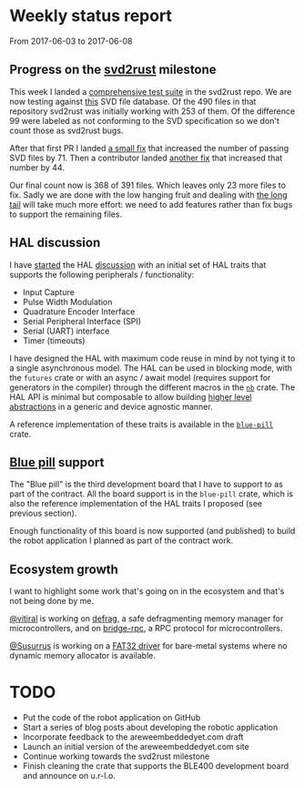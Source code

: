 # Weekly status report

From 2017-06-03 to 2017-06-08

## Progress on the [svd2rust] milestone

[svd2rust]: https://github.com/japaric/svd2rust

This week I landed a [comprehensive test suite] in the svd2rust repo. We are now
testing against [this] SVD file database. Of the 490 files in that repository
svd2rust was initially working with 253 of them. Of the difference 99 were
labeled as not conforming to the SVD specification so we don't count those as
svd2rust bugs.

[comprehensive test suite]: https://github.com/japaric/svd2rust/pull/104
[this]: https://github.com/posborne/cmsis-svd/tree/python-0.4/data

After that first PR I landed [a small fix] that increased the number of passing
SVD files by 71. Then a contributor landed [another fix] that increased that
number by 44.

[a small fix]: https://github.com/japaric/svd2rust/pull/106
[another fix]: https://github.com/japaric/svd2rust/pull/109

Our final count now is 368 of 391 files. Which leaves only 23 more files to fix.
Sadly we are done with the low hanging fruit and dealing with [the long tail]
will take much more effort: we need to add features rather than fix bugs to
support the remaining files.

[the long tail]: https://github.com/japaric/svd2rust/issues?q=is:open+is:issue+milestone:cmsis-svd

## HAL discussion

I have [started] the HAL [discussion] with an initial set of HAL traits that
supports the following peripherals / functionality:

[started]: https://users.rust-lang.org/t/rust-for-embedded-development-where-we-are-and-whats-missing/10861/87
[discussion]: https://github.com/japaric/cortex-m-hal/issues

- Input Capture
- Pulse Width Modulation
- Quadrature Encoder Interface
- Serial Peripheral Interface (SPI)
- Serial (UART) interface
- Timer (timeouts)

I have designed the HAL with maximum code reuse in mind by not tying it to a
single asynchronous model. The HAL can be used in blocking mode, with the
`futures` crate or with an async / await model (requires support for generators
in the compiler) through the different macros in the [`nb`] crate. The HAL API
is minimal but composable to allow building [higher level abstractions][higher]
in a generic and device agnostic manner.

[`nb`]: https://github.com/japaric/nb
[higher]: https://japaric.github.io/cortex-m-hal/cortex_m_hal/index.html#generic-programming-and-higher-level-abstractions

A reference implementation of these traits is available in the [`blue-pill`]
crate.

[`blue-pill`]: https://github.com/japaric/blue-pill

## [Blue pill] support

[Blue pill]: http://wiki.stm32duino.com/index.php?title=Blue_Pill

The "Blue pill" is the third development board that I have to support to as part
of the contract. All the board support is in the `blue-pill` crate, which is
also the reference implementation of the HAL traits I proposed (see previous
section).

Enough functionality of this board is now supported (and published) to build the
robot application I planned as part of the contract work.

## Ecosystem growth

I want to highlight some work that's going on in the ecosystem and that's not
being done by me.

[@vitiral] is working on [defrag], a safe defragmenting memory manager for
microcontrollers, and on [bridge-rpc], a RPC protocol for microcontrollers.

[defrag]: https://crates.io/crates/defrag
[bridge-rpc]: https://github.com/vitiral/bridge-rpc

[@Susurrus] is working on a [FAT32 driver] for bare-metal systems where no
dynamic memory allocator is available.

[@vitiral]: https://github.com/vitiral
[@Susurrus]: https://github.com/susurrus
[FAT32 driver]: https://gitlab.com/susurrus/fat-rs

# TODO

- Put the code of the robot application on GitHub
- Start a series of blog posts about developing the robotic application
- Incorporate feedback to the areweembeddedyet.com draft
- Launch an initial version of the areweembeddedyet.com site
- Continue working towards the svd2rust milestone
- Finish cleaning the crate that supports the BLE400 development board and
  announce on u.r-l.o.
